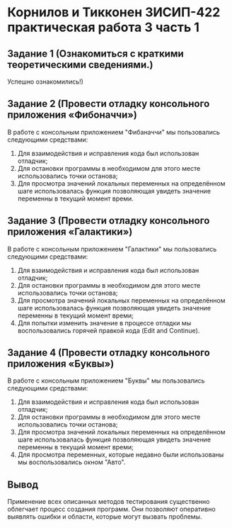 # Корнилов и Тикконен 3ИСИП-422 практическая работа 3 часть 1
## Задание 1 (Ознакомиться c краткими теоретическими сведениями.)
Успешно ознакомились!)

## Задание 2 (Провести отладку консольного приложения «Фибоначчи»)
В работе с консольным приложением "Фибаначчи" мы пользовались следующими средствами:

1) Для взаимодействия и исправления кода был использован отладчик;
2) Для остановки программы в необходимом для этого месте использовались точки останова;
3) Для просмотра значений локальных переменных на определённом шаге использовалась функция позволяющая увидеть значение переменны в текущий момент времи.
   
## Задание 3 (Провести отладку консольного приложения «Галактики»)
В работе c консольным приложением "Галактики"  мы пользовались следующими средствами:

1) Для взаимодействия и исправления кода был использован отладчик;
2) Для остановки программы в необходимом для этого месте использовались точки останова;
3) Для просмотра значений локальных переменных на определённом шаге использовалась функция позволяющая увидеть значение переменны в текущий момент времи;
4) Для попытки изменить значение в процессе отладки мы воспользовались горячей правкой кода (Edit and Continue).

## Задание 4 (Провести отладку консольного приложения «Буквы»)
В работе c консольным приложением "Буквы"  мы пользовались следующими средствами:

1) Для взаимодействия и исправления кода был использован отладчик;
2) Для остановки программы в необходимом для этого месте использовались точки останова;
3) Для просмотра значений локальных переменных на определённом шаге использовалась функция позволяющая увидеть значение переменны в текущий момент времи;
4) Для просмотра переменных, которые недавно были использованы мы воспользовались окном "Авто".

## Вывод
Применение всех описанных методов тестирования существенно облегчает процесс создания программ. Они позволяют оперативно выявлять ошибки и области, которые могут вызвать проблемы.
